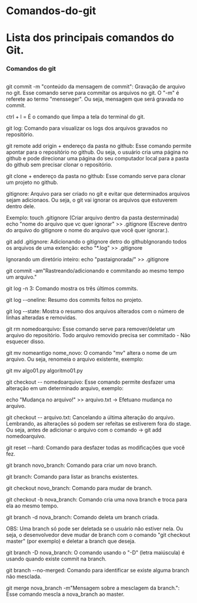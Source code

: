 # Comandos-do-git

# Lista dos principais comandos do Git.

### Comandos do git

##

git commit -m "conteúdo da mensagem de commit": Gravação de arquivo no git. Esse comando serve para commitar os arquivos no git.
O "-m" é referete ao termo "mensseger". Ou seja, mensagem que será gravada no commit.

ctrl + l = É o comando que limpa a tela do terminal do git.

git log: Comando para visualizar os logs dos arquivos gravados no repositório. 

git remote add origin + endereço da pasta no github: Esse comando permite apontar para o repositório no github.
Ou seja, o usuário cria uma página no github e pode direcionar uma página do seu computador local para a pasta do github sem
precisar clonar o repositório.

git clone + endereço da pasta no github: Esse comando serve para clonar um projeto no github.

gitignore: Arquivo para ser criado no git e evitar que determinados arquivos sejam adicionaos.
Ou seja, o git vai ignorar os arquivos que estuverem dentro dele. 

Exemplo: touch .gitignore (Criar arquivo dentro da pasta desterminada)
echo "nome do arquivo que vc quer ignorar" >> .gitignore (Escreve dentro do arquivo do gitignore o nome do arquivo que 
você quer ignorar.).

git add .gitignore: Adicionando o gitignore detro do githubIgnorando todos os arquivos de uma extenção: 
echo "*.log" >> .gitignore

Ignorando um diretório inteiro:
echo "pastaignorada/" >> .gitignore

git commit -am"Rastreando/adicionando e commitando ao mesmo tempo um arquivo."

git log -n 3: Comando mostra os três últimos commits.

git log --oneline: Resumo dos commits feitos no projeto.

git log --state: Mostra o resumo dos arquivos alterados com o número de linhas alteradas e removidas.

git rm nomedoarquivo: Esse comando serve para remover/deletar um arquivo do repositório. Todo arquivo removido precisa ser
commitado - Não esquecer disso.

git mv nomeantigo nome_novo: O comando "mv" altera o nome de um arquivo. Ou seja, renomeia o arquivo existente, exemplo:

  git mv algo01.py algoritmo01.py

git checkout -- nomedoarquivo: Esse comando permite desfazer uma alteração em um determinado arquivo, exemplo:

  echo "Mudança no arquivo!" >> arquivo.txt -> Efetuano mudança no arquivo.

git checkout -- arquivo.txt: Cancelando a última alteração do arquivo. Lembrando, as alterações só podem ser refeitas
se estiverem fora do stage. Ou seja, antes de adicionar o arquivo com o comando -> git add nomedoarquivo.

git reset --hard: Comando para desfazer todas as modificações que você fez.

git branch novo_branch: Comando para criar um novo branch.

git branch: Comando para listar as branchs existentes.

git checkout novo_branch: Comando para mudar de branch.

git checkout -b nova_branch: Comando cria uma nova branch e troca para ela ao mesmo tempo.

git branch -d nova_branch: Comando deleta um branch criada.

OBS: Uma branch só pode ser deletada se o usuário não estiver nela. Ou seja, o desenvolvedor deve mudar de branch com o comando "git checkout master" (por exemplo) e deletar a branch que deseja.

git branch -D nova_branch: O comando usando o "-D" (letra maiúscula) é usando quando existe commit na branch.

git branch --no-merged: Comando para identificar se existe alguma branch não mesclada.

git merge nova_branch -m"Mensagem sobre a mesclagem da branch.": Esse comando mescla a nova_branch ao master.
